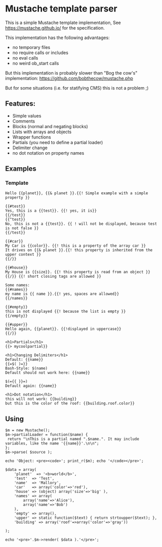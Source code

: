 # Mustache template parser

This is a simple Mustache template implementation,
See https://mustache.github.io/ for the specification.

This implementation has the following advantages:
- no temporary files
- no require calls or includes
- no eval calls
- no weird ob_start calls


But this implementation is probably slower than "Bog the cow's" implementation:
https://github.com/bobthecow/mustache.php

But for some situations (i.e. for statifying CMS) this is not a problem ;)

## Features:
- Simple values
- Comments
- Blocks (normal and negating blocks)
- Lists with arrays and objects
- Wrapper functions
- Partials (you need to define a partial loader)
- Delimiter change
- no dot notation on property names


## Examples

### Template

    Hello {{planet}}, {{& planet }}.{{! Simple example with a simple property }}
    
    {{#test}}
    Yes, this is a {{test}}. {{! yes, it is}}
    {{/test}}
    {{^test}}
    No, this is not a {{test}}. {{ ! will not be displayed, because test is not false }}
    {{/test}}
    
    {{#car}}
    My Car is {{color}}. {{! this is a property of the array car }}
    It drives on {{& planet }}.{{! this property is inherited from the upper context }}
    {{/}}
    
    {{#house}}
    My House is {{size}}. {{! this property is read from an object }}
    {{/}} {{! short closing tags are allowed }}
    
    Some names:
    {{#names}}
    my name is {{ name }}.{{! yes, spaces are allowed}}
    {{/names}}
    
    {{#empty}}
    this is not displayed {{! because the list is empty }}
    {{/empty}}
    
    {{#upper}}
    Hello again, {{planet}}. {{!displayed in uppercase}}
    {{/}}
    
    <h1>Partials</h1>
    {{> mycoolpartial}}
    
    <h1>Changing Delimiters</h1>
    Default: {{name}}
    {{=$( )=}}
    Bash-Style: $(name)
    Default should not work here: {{name}}
    
    $(={{ }}=)
    Default again: {{name}}
    
    <h1>Dot notation</h1>
    this will not work: {{building}}
    but this is the color of the roof: {{building.roof.color}}


## Using

    $m = new Mustache();
    $m->partialLoader = function($name) {
     return "\nThis is a partial named ".$name.". It may include variables, like the name '{{name}}'.\n\n";
    };
    $m->parse( $source );
    
    echo 'Object: <pre><code>'; print_r($m); echo '</code></pre>';
    
    $data = array(
        'planet'  => '<b>world</b>',
        'test'  => 'Test',
        'name'  => 'Mallory',
        'car'   => array('color'=>'red'),
        'house' => (object) array('size'=>'big' ),
        'names' => array(
            array('name'=>'Alice'),
            array('name'=>'Bob')
        ),
        'empty' => array(),
        'upper' => static function($text) { return strtoupper($text); },
        'building' => array('roof'=>array('color'=>'gray'))
    
    );
    
    echo '<pre>'.$m->render( $data ).'</pre>';
